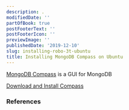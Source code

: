 ```yaml
---
description: .
modifiedDate: ''
partOfBook: true
postFooterText: ''
postFooterIcon: ''
previewImage: ''
publishedDate: '2019-12-10'
slug: installing-robo-3t-ubuntu
title: Installing MongoDB Compass on Ubuntu
---
```


[MongoDB Compass](https://www.mongodb.com/products/compass) is a GUI for MongoDB


[Download and Install Compass](https://docs.mongodb.com/compass/master/install/)


### References
